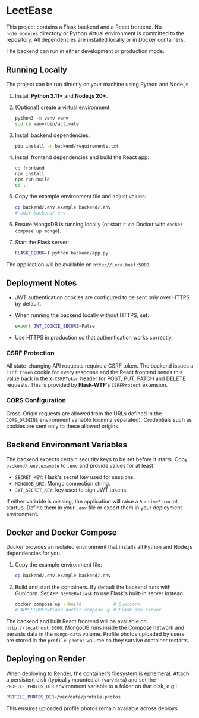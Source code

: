 # LeetEase


This project contains a Flask backend and a React frontend. No `node_modules` directory or Python virtual environment is committed to the repository. All dependencies are installed locally or in Docker containers.

The backend can run in either development or production mode.

## Running Locally

The project can be run directly on your machine using Python and Node.js.

1. Install **Python 3.11+** and **Node.js 20+**.
2. (Optional) create a virtual environment:

   ```bash
   python3 -m venv venv
   source venv/bin/activate
   ```

3. Install backend dependencies:

   ```bash
   pip install -r backend/requirements.txt
   ```

4. Install frontend dependencies and build the React app:

   ```bash
   cd frontend
   npm install
   npm run build
   cd ..
   ```

5. Copy the example environment file and adjust values:

   ```bash
   cp backend/.env.example backend/.env
   # edit backend/.env
   ```

6. Ensure MongoDB is running locally (or start it via Docker with `docker compose up mongo`).
7. Start the Flask server:

   ```bash
   FLASK_DEBUG=1 python backend/app.py
   ```

The application will be available on `http://localhost:5000`.

## Deployment Notes

- JWT authentication cookies are configured to be sent only over HTTPS by default.
- When running the backend locally without HTTPS, set:

  ```bash
  export JWT_COOKIE_SECURE=False
  ```

- Use HTTPS in production so that authentication works correctly.

### CSRF Protection

All state-changing API requests require a CSRF token. The backend issues a
`csrf_token` cookie for every response and the React frontend sends this value
back in the `X-CSRFToken` header for POST, PUT, PATCH and DELETE requests.
This is provided by **Flask-WTF**'s `CSRFProtect` extension.

### CORS Configuration

Cross-Origin requests are allowed from the URLs defined in the `CORS_ORIGINS`
environment variable (comma separated). Credentials such as cookies are sent
only to these allowed origins.

## Backend Environment Variables

The backend expects certain security keys to be set before it starts. Copy
`backend/.env.example` to `.env` and provide values for at least:

- `SECRET_KEY`: Flask's secret key used for sessions.
- `MONGODB_URI`: Mongo connection string.
- `JWT_SECRET_KEY`: key used to sign JWT tokens.

If either variable is missing, the application will raise a `RuntimeError` at startup.
Define them in your `.env` file or export them in your deployment environment.


## Docker and Docker Compose

Docker provides an isolated environment that installs all Python and Node.js
dependencies for you.

1. Copy the example environment file:

   ```bash
   cp backend/.env.example backend/.env
   ```

2. Build and start the containers. By default the backend runs with Gunicorn.
   Set `APP_SERVER=flask` to use Flask's built-in server instead.

   ```bash
   docker compose up --build            # Gunicorn
   # APP_SERVER=flask docker compose up # Flask dev server
   ```

The backend and built React frontend will be available on
`http://localhost:5000`. MongoDB runs inside the Compose network and persists
data in the `mongo-data` volume. Profile photos uploaded by users are stored in
the `profile-photos` volume so they survive container restarts.

## Deploying on Render

When deploying to [Render](https://render.com), the container's filesystem is
ephemeral. Attach a persistent disk (typically mounted at `/var/data`) and set
the `PROFILE_PHOTOS_DIR` environment variable to a folder on that disk, e.g.:

```bash
PROFILE_PHOTOS_DIR=/var/data/profile-photos
```

This ensures uploaded profile photos remain available across deploys.

